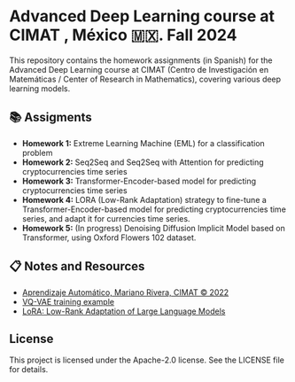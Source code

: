# Advanced Deep Learning course at CIMAT , México :mexico:. Fall 2024

This repository contains the homework assignments (in Spanish) for the Advanced Deep Learning course at CIMAT (Centro de Investigación en Matemáticas / Center of Research in Mathematics), covering various deep learning models.

## 📚 Assigments

- **Homework 1:** Extreme Learning Machine (EML) for a classification problem
- **Homework 2:** Seq2Seq and Seq2Seq with Attention for predicting cryptocurrencies time series
- **Homework 3:** Transformer-Encoder-based model for predicting cryptocurrencies time series
- **Homework 4:** LORA (Low-Rank Adaptation) strategy to fine-tune a Transformer-Encoder-based model for predicting cryptocurrencies time series, and adapt it for currencies time series.
- **Homework 5:** (In progress) Denoising Diffusion Implicit Model based on Transformer, using Oxford Flowers 102 dataset. 

## 📋 Notes and Resources

- [Aprendizaje Automático, Mariano Rivera, CIMAT © 2022](http://personal.cimat.mx:8181/~mrivera/cursos/temas_aprendizaje.html)
- [VQ-VAE training example](https://github.com/google-deepmind/sonnet/blob/v2/examples/vqvae_example.ipynb)
- [LoRA: Low-Rank Adaptation of Large Language Models](https://arxiv.org/pdf/2106.09685)

## License 
This project is licensed under the Apache-2.0 license. See the LICENSE file for details.